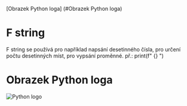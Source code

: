 
 [Obrazek Python loga] (#Obrazek Python loga)
# F string 
F string se používá pro například napsání desetinného čísla, pro určení počtu desetinných míst, pro vypsání proměnné.
 př.: print(f" {} ")
# Obrazek Python loga
![Python logo](https://github.com/user-attachments/assets/51a1cd22-350b-4d28-8167-9a8972682f9e)

